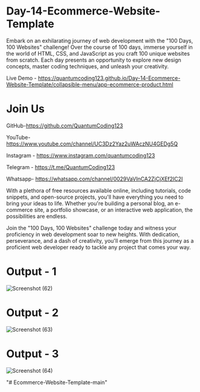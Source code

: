 # Day-14-Ecommerce-Website-Template

Embark on an exhilarating journey of web development with the "100 Days, 100 Websites" challenge! Over the course of 100 days, immerse yourself in the world of HTML, CSS, and JavaScript as you craft 100 unique websites from scratch. Each day presents an opportunity to explore new design concepts, master coding techniques, and unleash your creativity.

Live Demo - https://quantumcoding123.github.io/Day-14-Ecommerce-Website-Template/collapsible-menu/app-ecommerce-product.html

# Join Us

GitHub-https://github.com/QuantumCoding123

YouTube-https://www.youtube.com/channel/UC3Dz2Yaz2uWAczNU4GEDg5Q

Instagram - https://www.instagram.com/quantumcoding123

Telegram - https://t.me/QuantumCoding123

Whatsapp- https://whatsapp.com/channel/0029VaVInCA2ZjCjXEf2IC2I

With a plethora of free resources available online, including tutorials, code snippets, and open-source projects, you'll have everything you need to bring your ideas to life. Whether you're building a personal blog, an e-commerce site, a portfolio showcase, or an interactive web application, the possibilities are endless.

Join the "100 Days, 100 Websites" challenge today and witness your proficiency in web development soar to new heights. With dedication, perseverance, and a dash of creativity, you'll emerge from this journey as a proficient web developer ready to tackle any project that comes your way.

# Output - 1

![Screenshot (62)](https://github.com/QuantumCoding123/Day-14-Ecommerce-Website-Template/assets/166281221/72eb0e96-57e5-4f56-aafb-efc882485cd5)


# Output - 2

![Screenshot (63)](https://github.com/QuantumCoding123/Day-14-Ecommerce-Website-Template/assets/166281221/568958b0-f7de-4a0f-b608-cd0b6255f1e7)


# Output - 3

![Screenshot (64)](https://github.com/QuantumCoding123/Day-14-Ecommerce-Website-Template/assets/166281221/5d915223-3d8c-4d34-bd8e-b66cc49bf2c6)




"# Ecommerce-Website-Template-main" 

